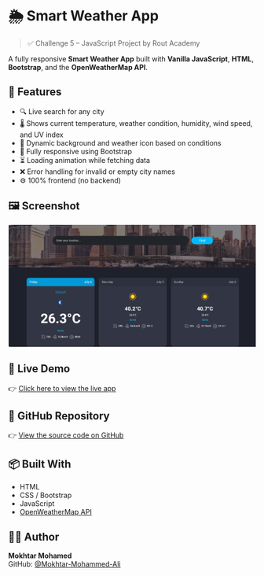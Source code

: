 # 🌦️ Smart Weather App

> ✅ Challenge 5 – JavaScript Project by Rout Academy

A fully responsive **Smart Weather App** built with **Vanilla JavaScript**, **HTML**, **Bootstrap**, and the **OpenWeatherMap API**.

## 🚀 Features

- 🔍 Live search for any city
- 🌡️ Shows current temperature, weather condition, humidity, wind speed, and UV index
- 🎨 Dynamic background and weather icon based on conditions
- 📱 Fully responsive using Bootstrap
- ⏳ Loading animation while fetching data
- ❌ Error handling for invalid or empty city names
- ⚙️ 100% frontend (no backend)

## 🖼️ Screenshot

![Weather App Screenshot](images/weather-app.png)

## 🔗 Live Demo

👉 [Click here to view the live app](https://responsive-weather-app-five.vercel.app/)

## 📂 GitHub Repository

👉 [View the source code on GitHub](https://github.com/Mokhtar-Mohammed-Ali/responsive-weather-app)

## 📦 Built With

- HTML  
- CSS / Bootstrap  
- JavaScript  
- [OpenWeatherMap API](https://openweathermap.org/api)

## 🙋‍♂️ Author

**Mokhtar Mohamed**  
GitHub: [@Mokhtar-Mohammed-Ali](https://github.com/Mokhtar-Mohammed-Ali)


